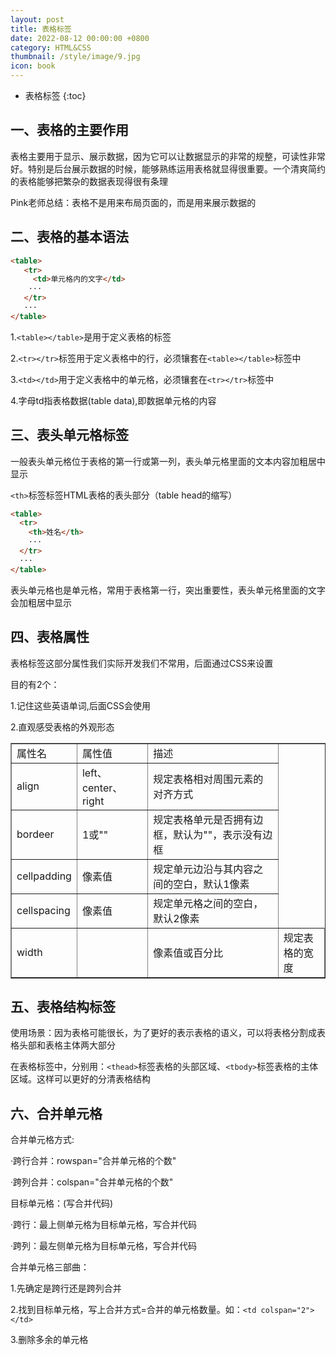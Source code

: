 ```yaml
---
layout: post
title: 表格标签
date: 2022-08-12 00:00:00 +0800
category: HTML&CSS
thumbnail: /style/image/9.jpg
icon: book
---
```



* 表格标签
{:toc}

## 一、表格的主要作用
表格主要用于显示、展示数据，因为它可以让数据显示的非常的规整，可读性非常好。特别是后台展示数据的时候，能够熟练运用表格就显得很重要。一个清爽简约的表格能够把繁杂的数据表现得很有条理  

Pink老师总结：表格不是用来布局页面的，而是用来展示数据的  

## 二、表格的基本语法
```html
<table>
   <tr>
     <td>单元格内的文字</td>
    ···
   </tr>
   ···
</table>
```
1.`<table></table>`是用于定义表格的标签  

2.`<tr></tr>`标签用于定义表格中的行，必须镶套在`<table></table>`标签中  

3.`<td></td>`用于定义表格中的单元格，必须镶套在`<tr></tr>`标签中  

4.字母td指表格数据(table data),即数据单元格的内容  

## 三、表头单元格标签
一般表头单元格位于表格的第一行或第一列，表头单元格里面的文本内容加粗居中显示  

`<th>`标签标签HTML表格的表头部分（table head的缩写）  

```html
<table>
  <tr>
    <th>姓名</th>
    ···
  </tr>
  ···
</table>
```

表头单元格也是单元格，常用于表格第一行，突出重要性，表头单元格里面的文字会加粗居中显示  

## 四、表格属性
表格标签这部分属性我们实际开发我们不常用，后面通过CSS来设置  

目的有2个：  

1.记住这些英语单词,后面CSS会使用  

2.直观感受表格的外观形态  

<table border="1">
<tr>
<td>属性名</td>
<td>属性值</td>
<td>描述</td>
</tr>
<tr>
<td>align</td>
<td>left、center、right</td>
<td>规定表格相对周围元素的对齐方式</td>
</tr>
<tr>
<td>bordeer</td>
<td>1或""</td>
<td>规定表格单元是否拥有边框，默认为""，表示没有边框</td>
</tr>
<tr>
<td>cellpadding</td>
<td>像素值</td>
<td>规定单元边沿与其内容之间的空白，默认1像素</td>
</tr>
<tr>
<td>cellspacing</td>
<td>像素值</td>
<td>规定单元格之间的空白，默认2像素</td>
</tr>
<tr>
<td>width<td>
<td>像素值或百分比</td>
<td>规定表格的宽度</td>
</tr>
</table>

## 五、表格结构标签
使用场景：因为表格可能很长，为了更好的表示表格的语义，可以将表格分割成表格头部和表格主体两大部分  

在表格标签中，分别用：`<thead>`标签表格的头部区域、`<tbody>`标签表格的主体区域。这样可以更好的分清表格结构  

## 六、合并单元格
合并单元格方式:  

·跨行合并：rowspan="合并单元格的个数"  

·跨列合并：colspan="合并单元格的个数"  

目标单元格：(写合并代码)  

·跨行：最上侧单元格为目标单元格，写合并代码  

·跨列：最左侧单元格为目标单元格，写合并代码  

合并单元格三部曲：  

1.先确定是跨行还是跨列合并  

2.找到目标单元格，写上合并方式=合并的单元格数量。如：`<td colspan="2"></td>`  

3.删除多余的单元格  
